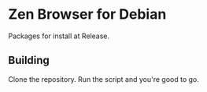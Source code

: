 # Zen Browser for Debian
Packages for install at Release.

## Building
Clone the repository. Run the script and you're good to go.
 
